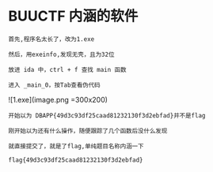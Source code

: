# BUUCTF 内涵的软件
    首先,程序名太长了，改为1.exe

    然后，用exeinfo,发现无壳，且为32位

    放进 ida 中，ctrl + f 查找 main 函数

    进入 _main_0，按Tab查看伪代码

![1.exe](image.png =300x200)

    开始以为 DBAPP{49d3c93df25caad81232130f3d2ebfad}并不是flag

    刚开始以为还有什么操作，随便跟踪了几个函数后没什么发现

    就直接提交了，就是了flag,单纯题目名称内涵一下
    
    flag{49d3c93df25caad81232130f3d2ebfad}
